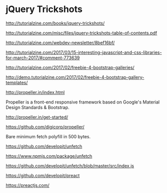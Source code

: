 # jQuery Trickshots



http://tutorialzine.com/books/jquery-trickshots/


http://tutorialzine.com/misc/files/jquery-trickshots-table-of-contents.pdf


http://tutorialzine.com/webdev-newsletter/8bef16bf/












http://tutorialzine.com/2017/03/15-interesting-javascript-and-css-libraries-for-march-2017/#comment-773639




http://tutorialzine.com/2017/02/freebie-4-bootstrap-galleries/

http://demo.tutorialzine.com/2017/02/freebie-4-bootstrap-gallery-templates/




http://propeller.in/index.html


Propeller is a front-end responsive framework based on Google's Material Design Standards & Bootstrap.


http://propeller.in/get-started/

https://github.com/digicorp/propeller/




Bare minimum fetch polyfill in 500 bytes. 


https://github.com/developit/unfetch

https://www.npmjs.com/package/unfetch

https://github.com/developit/unfetch/blob/master/src/index.js





https://github.com/developit/preact

https://preactjs.com/





